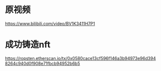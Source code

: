 # 原视频
https://www.bilibili.com/video/BV1K3411H7P1

# 成功铸造nft

https://ropsten.etherscan.io/tx/0x0580cace13cf596f146a3b94973e96d3948264c940d0f908e71fbcb94952b6b5